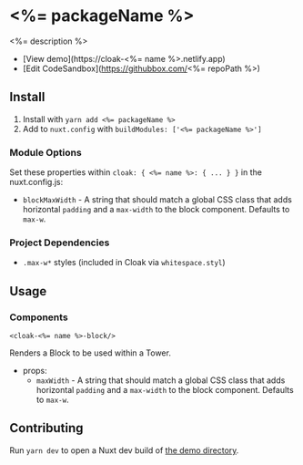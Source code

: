 # <%= packageName %>

<%= description %>

- [View demo](https://cloak-<%= name %>.netlify.app)
- [Edit CodeSandbox](https://githubbox.com/<%= repoPath %>)

## Install

1. Install with `yarn add <%= packageName %>`
2. Add to `nuxt.config` with `buildModules: ['<%= packageName %>']`

### Module Options

Set these properties within `cloak: { <%= name %>: { ... } }` in the nuxt.config.js:

- `blockMaxWidth` - A string that should match a global CSS class that adds horizontal `padding` and a `max-width` to the block component.  Defaults to `max-w`.

### Project Dependencies

- `.max-w*` styles (included in Cloak via `whitespace.styl`)

## Usage

### Components

`<cloak-<%= name %>-block/>`

Renders a Block to be used within a Tower.

- props:
  - `maxWidth` - A string that should match a global CSS class that adds horizontal `padding` and a `max-width` to the block component.  Defaults to `max-w`.

## Contributing

Run `yarn dev` to open a Nuxt dev build of [the demo directory](./demo).
